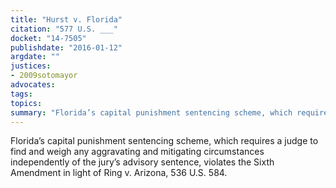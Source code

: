 ```yaml
---
title: "Hurst v. Florida"
citation: "577 U.S. ___"
docket: "14-7505"
publishdate: "2016-01-12"
argdate: ""
justices:
- 2009sotomayor
advocates:
tags:
topics:
summary: "Florida’s capital punishment sentencing scheme, which requires a judge to find and weigh any aggravating and mitigating circumstances independently of the jury’s advisory sentence, violates the Sixth Amendment in light of Ring v. Arizona, 536 U.S. 584."
---
```

Florida’s capital punishment sentencing scheme, which requires a judge to find and weigh any aggravating and mitigating circumstances independently of the jury’s advisory sentence, violates the Sixth Amendment in light of Ring v. Arizona, 536 U.S. 584.

